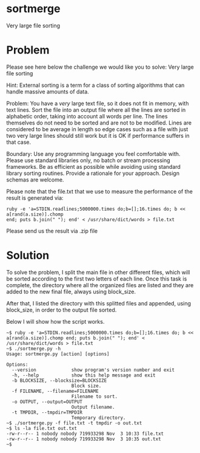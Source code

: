 # sortmerge
Very large file sorting

# Problem
Please see here below the challenge we would like you to solve:
Very large file sorting

Hint: External sorting is a term for a class of sorting algorithms that can handle massive amounts
of data.

Problem: You have a *very* large text file, so it does not fit in memory, with text lines. Sort the file
into an output file where all the lines are sorted in alphabetic order, taking into account all words
per line. The lines themselves do not need to be sorted and are not to be modified. Lines are
considered to be average in length so edge cases such as a file with just two very large lines
should still work but it is OK if performance suffers in that case.

Boundary: Use any programming language you feel comfortable with. Please use standard
libraries only, no batch or stream processing frameworks. Be as efficient as possible while
avoiding using standard library sorting routines. Provide a rationale for your approach. Design
schemas are welcome.

Please note that the file.txt that we use to measure the performance of the result is generated
via: 
```
ruby -e 'a=STDIN.readlines;5000000.times do;b=[];16.times do; b << a[rand(a.size)].chomp
end; puts b.join(" "); end' < /usr/share/dict/words > file.txt
```
Please send us the result via .zip file

# Solution
To solve the problem, I split the main file in other different files, which will be sorted according to the first two letters of each line. Once this task is complete, the directory where all the organized files are listed and they are added to the new final file, always using block_size.

After that, I listed the directory with this splitted files and appended, using block_size, in order to the output file sorted.

Below I will show how the script works.

```
~$ ruby -e 'a=STDIN.readlines;5000000.times do;b=[];16.times do; b << a[rand(a.size)].chomp end; puts b.join(" "); end' < /usr/share/dict/words > file.txt
~$ ./sortmerge.py -h
Usage: sortmerge.py [action] [options]

Options:
  --version             show program's version number and exit
  -h, --help            show this help message and exit
  -b BLOCKSIZE, --blocksize=BLOCKSIZE
                        Block size.
  -f FILENAME, --filename=FILENAME
                        Filename to sort.
  -o OUTPUT, --output=OUTPUT
                        Output filename.
  -t TMPDIR, --tmpdir=TMPDIR
                        Temporary directory.
~$ ./sortmerge.py -f file.txt -t tmpdir -o out.txt
~$ ls -la file.txt out.txt 
-rw-r--r-- 1 nobody nobody 719933298 Nov  3 10:33 file.txt
-rw-r--r-- 1 nobody nobody 719933298 Nov  3 10:35 out.txt
~$
```

